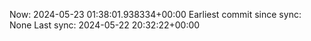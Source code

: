 Now: 2024-05-23 01:38:01.938334+00:00 Earliest commit since sync: None Last sync: 2024-05-22 20:32:22+00:00
